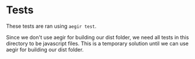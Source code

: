 # Tests

These tests are ran using `aegir test`.

Since we don't use aegir for building our dist folder, we need all tests in this directory to be javascript files. This is a temporary solution until we can use aegir for building our dist folder.
